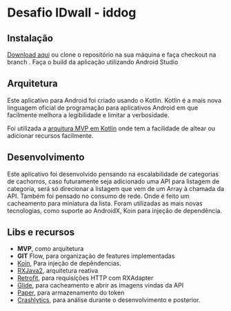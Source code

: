 # Desafio IDwall - iddog

## Instalação 
[Download aqui](https://github.com/gustinoco/iddog/blob/develop/IDDog-Tinoco.apk) ou clone o repositório na sua máquina e faça checkout na branch . Faça o build da aplicação utilizando Android Studio

## Arquitetura

Este aplicativo para Android foi criado usando o Kotlin. Kotlin é a mais nova linguagem oficial de programação para aplicativos Android em que facilmente melhora a legibilidade e limitar a verbosidade.

Foi utilizada a [arquitura MVP em Kotlin](https://github.com/googlesamples/android-architecture/tree/todo-mvp-kotlin/) onde tem a facilidade de altear ou adicionar recursos facilmente. 


## Desenvolvimento 
Este aplicativo foi desenvolvido pensando na escalabilidade de categorias de cachorros, caso futuramente seja adicionado uma API para listagem de categoria, será só direcionar a listagem que vem de um Array à chamada da API.
Também foi pensado no consumo de rede. Onde é feito um cacheamento para miniatura da lista. 
Foram utilizadas as mais novas tecnologias, como suporte ao AndroidX, Koin para injeção de dependência. 



## Libs e recursos

  * **MVP**, como arquitetura
  * **GIT** Flow, para organização de features implementadas
  * [Koin](https://insert-koin.io/), Para injeção de depêndencias.
  * [RXJava2](https://github.com/ReactiveX/RxJava), arquitetura reativa
  * [Retrofit](https://square.github.io/retrofit/), para requisições HTTP com RXAdapter
  * [Glide](https://github.com/bumptech/glide), para cacheamento e abrir as imagens vindas da API
  * [Paper](https://github.com/pilgr/Paper), para armazenamento do token 
  * [Crashlytics](https://fabric.io/kits/android/crashlytics), para análise durante o desenvolvimento e posterior.

